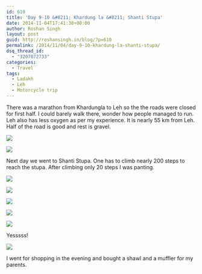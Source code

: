 ```yaml
---
id: 610
title: 'Day 9-10 &#8211; Khardung la &#8211; Shanti Stupa'
date: 2014-11-04T17:41:38+00:00
author: Roshan Singh
layout: post
guid: http://roshansingh.in/blog/?p=610
permalink: /2014/11/04/day-9-10-khardung-la-shanti-stupa/
dsq_thread_id:
  - "3207072733"
categories:
  - Travel
tags:
  - Ladakh
  - Leh
  - Motorcycle trip
---
```

There was a marathon from Khardungla to Leh so the the roads were closed for first half. I could barely walk there, wonder how people managed to run. Leh also has less oxygen as per my experience. It is nearly 55 km from Leh. Half of the road is good and rest is gravel.

![](https://lh5.googleusercontent.com/-KDZ_lbv7JVA/VDQtqbTZVYI/AAAAAAAABEw/993L-RffV6o/w1213-h686-no/IMAG2883.jpg)

![](https://lh6.googleusercontent.com/-bFTQ-pn_PbU/VDQutQ42B1I/AAAAAAAABEw/TM4cSrjrDnk/w1213-h686-no/IMAG2899.jpg)

Next day we went to Shanti Stupa. One has to climb nearly 200 steps to reach the stupa. After climbing only 20 steps I was panting.

![](https://lh5.googleusercontent.com/-kL6Ru_66dEg/VDQ2PIcizFI/AAAAAAAABEw/yRVA1mDPzMo/w1213-h686-no/IMAG2832.jpg)

![](https://lh3.googleusercontent.com/-QN08Kh74R5Q/VDQ277aD6WI/AAAAAAAABEw/8dtzH1LR9RA/w1213-h686-no/IMAG2840.jpg)

![](https://lh3.googleusercontent.com/-x_KIOBL104U/VDQ3DARYUdI/AAAAAAAABEw/mlcVup1mTGg/w1213-h686-no/IMAG2845.jpg)

![](https://lh6.googleusercontent.com/-efU6W0KgFRQ/VDQ3QQWqgII/AAAAAAAABEw/whMy7eYsAvc/w1213-h686-no/IMAG2846.jpg)

![](https://lh6.googleusercontent.com/-78tpLYQu22U/VDQ5SVAifGI/AAAAAAAABEw/olWJZiP4gJ8/w1213-h686-no/IMAG2862.jpg)

Yesssss!

![](https://lh5.googleusercontent.com/-xGopb_-upoI/VDQ54-RzfdI/AAAAAAAABEw/dpiRsARpNB4/w1213-h686-no/IMAG2865.jpg)

I went for shopping in the evening and bought a shawl and a muffler for my parents.
